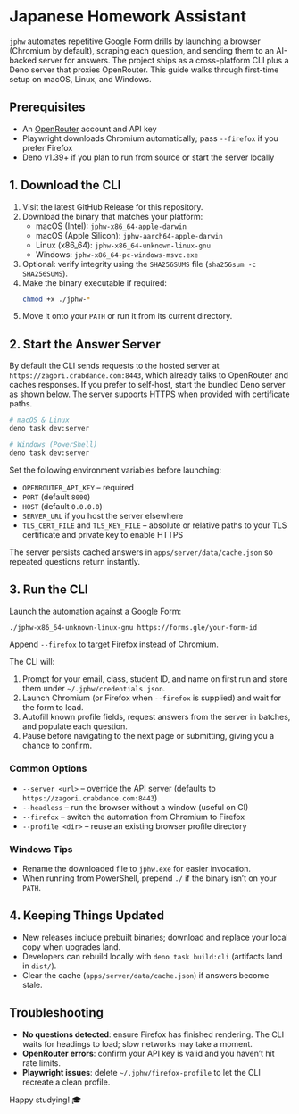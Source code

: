 # Japanese Homework Assistant

`jphw` automates repetitive Google Form drills by launching a browser (Chromium
by default), scraping each question, and sending them to an AI-backed server for
answers. The project ships as a cross-platform CLI plus a Deno server that
proxies OpenRouter. This guide walks through first-time setup on macOS, Linux,
and Windows.

## Prerequisites

- An [OpenRouter](https://openrouter.ai/) account and API key
- Playwright downloads Chromium automatically; pass `--firefox` if you prefer
  Firefox
- Deno v1.39+ if you plan to run from source or start the server locally

## 1. Download the CLI

1. Visit the latest GitHub Release for this repository.
2. Download the binary that matches your platform:
   - macOS (Intel): `jphw-x86_64-apple-darwin`
   - macOS (Apple Silicon): `jphw-aarch64-apple-darwin`
   - Linux (x86_64): `jphw-x86_64-unknown-linux-gnu`
   - Windows: `jphw-x86_64-pc-windows-msvc.exe`
3. Optional: verify integrity using the `SHA256SUMS` file
   (`sha256sum -c SHA256SUMS`).
4. Make the binary executable if required:
   ```bash
   chmod +x ./jphw-*
   ```
5. Move it onto your `PATH` or run it from its current directory.

## 2. Start the Answer Server

By default the CLI sends requests to the hosted server at
`https://zagori.crabdance.com:8443`, which already talks to OpenRouter and
caches responses. If you prefer to self-host, start the bundled Deno server as
shown below. The server supports HTTPS when provided with certificate paths.

```bash
# macOS & Linux
deno task dev:server

# Windows (PowerShell)
deno task dev:server
```

Set the following environment variables before launching:

- `OPENROUTER_API_KEY` – required
- `PORT` (default `8000`)
- `HOST` (default `0.0.0.0`)
- `SERVER_URL` if you host the server elsewhere
- `TLS_CERT_FILE` and `TLS_KEY_FILE` – absolute or relative paths to your TLS
  certificate and private key to enable HTTPS

The server persists cached answers in `apps/server/data/cache.json` so repeated
questions return instantly.

## 3. Run the CLI

Launch the automation against a Google Form:

```bash
./jphw-x86_64-unknown-linux-gnu https://forms.gle/your-form-id
```

Append `--firefox` to target Firefox instead of Chromium.

The CLI will:

1. Prompt for your email, class, student ID, and name on first run and store
   them under `~/.jphw/credentials.json`.
2. Launch Chromium (or Firefox when `--firefox` is supplied) and wait for the
   form to load.
3. Autofill known profile fields, request answers from the server in batches,
   and populate each question.
4. Pause before navigating to the next page or submitting, giving you a chance
   to confirm.

### Common Options

- `--server <url>` – override the API server (defaults to
  `https://zagori.crabdance.com:8443`)
- `--headless` – run the browser without a window (useful on CI)
- `--firefox` – switch the automation from Chromium to Firefox
- `--profile <dir>` – reuse an existing browser profile directory

### Windows Tips

- Rename the downloaded file to `jphw.exe` for easier invocation.
- When running from PowerShell, prepend `./` if the binary isn’t on your `PATH`.

## 4. Keeping Things Updated

- New releases include prebuilt binaries; download and replace your local copy
  when upgrades land.
- Developers can rebuild locally with `deno task build:cli` (artifacts land in
  `dist/`).
- Clear the cache (`apps/server/data/cache.json`) if answers become stale.

## Troubleshooting

- **No questions detected**: ensure Firefox has finished rendering. The CLI
  waits for headings to load; slow networks may take a moment.
- **OpenRouter errors**: confirm your API key is valid and you haven’t hit rate
  limits.
- **Playwright issues**: delete `~/.jphw/firefox-profile` to let the CLI
  recreate a clean profile.

Happy studying! 🎓
